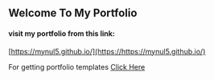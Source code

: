 ## Welcome To My Portfolio

#### visit my portfolio from this link:

[https://mynul5.github.io/](https://https://mynul5.github.io/)


For getting portfolio templates [Click Here](https://bootstrapmade.com/bootstrap-portfolio-templates/)
